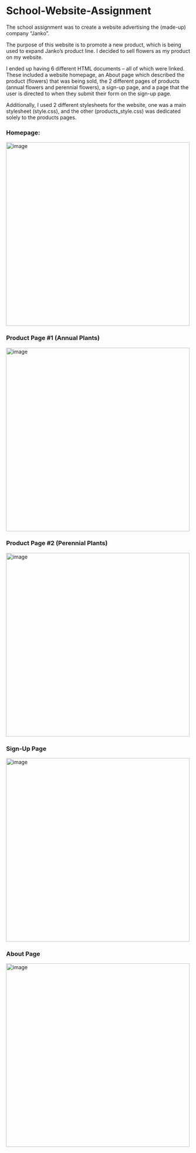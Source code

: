 # School-Website-Assignment

The school assignment was to create a website advertising the (made-up) company “Janko”. 

The purpose of this website is to promote a new product, which is being used to expand Janko’s product line. I decided to sell flowers as my product on my website.

I ended up having 6 different HTML documents – all of which were linked. These included a website homepage, an About page which described the product (flowers) that was being sold, the 2 different pages of products (annual flowers and perennial flowers), a sign-up page, and a page that the user is directed to when they submit their form on the sign-up page.

Additionally, I used 2 different stylesheets for the website, one was a main stylesheet (style.css), and the other (products_style.css) was dedicated solely to the products pages.

<h3>Homepage:</h3>

<img width="500" alt="image" src="https://github.com/shree-3143/School-Website-Assignment/assets/130221650/5f462b78-7633-4faa-bf55-2c2b410255c3">


<h3>Product Page #1 (Annual Plants)</h3>

<img width="500" alt="image" src="https://github.com/shree-3143/School-Website-Assignment/assets/130221650/0c5eb8f1-1347-4706-a4c3-3f3f653317f2">

<h3>Product Page #2 (Perennial Plants)</h3>

<img width="500" alt="image" src="https://github.com/shree-3143/School-Website-Assignment/assets/130221650/55e89cca-90e5-4cc6-b225-ba4c3c808084">

<h3>Sign-Up Page</h3>

<img width="500" alt="image" src="https://github.com/shree-3143/School-Website-Assignment/assets/130221650/fcda3c16-9690-4980-8c91-6036aed2f350">

<h3>About Page</h3>

<img width="500" alt="image" src="https://github.com/shree-3143/School-Website-Assignment/assets/130221650/42cb4ba9-4dae-490a-b11c-3788a04b7bf7">























